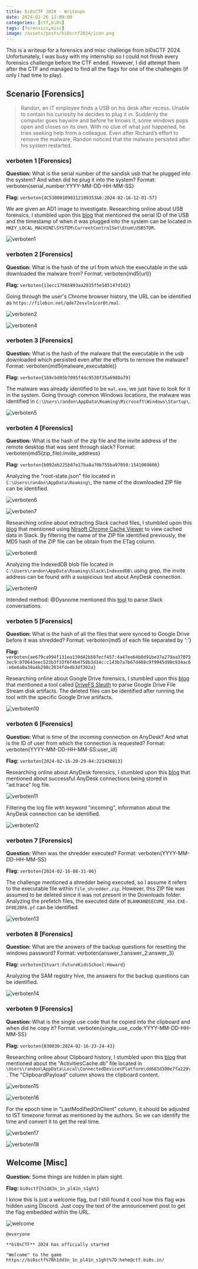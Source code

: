 ```yaml
---
title: bi0sCTF 2024 - Writeups
date: 2024-02-26 12:00:00
categories: [ctf,bi0s]
tags: [forensics,misc]
image: /assets/posts/bi0sctf2024/icon.png
---
```


This is a writeup for a forensics and misc challenge from bi0sCTF 2024. Unfortunately, I was busy with my internship so I could not finish every forensics challenge before the CTF ended. However, I did attempt them after the CTF and managed to find all the flags for one of the challenges (if only I had time to play).

## Scenario [Forensics]
> Randon, an IT employee finds a USB on his desk after recess. Unable to contain his curiosity he decides to plug it in. Suddenly the computer goes haywire and before he knows it, some windows pops open and closes on its own. With no clue of what just happened, he tries seeking help from a colleague. Even after Richard’s effort to remove the malware, Randon noticed that the malware persisted after his system restarted.

### verboten 1 [Forensics]
**Question:** What is the serial number of the sandisk usb that he plugged into the system? And when did he plug it into the system? Format: verboten{serial_number:YYYY-MM-DD-HH-MM-SS}

**Flag:** `verboten{4C530001090312109353&0:2024-02-16-12-01-57}`

We are given an AD1 image to investigate. Researching online about USB forensics, I stumbled upon this [blog](https://www.cybrary.it/blog/usb-forensics-find-the-history-of-every-connected-usb-device-on-your-computer) that mentioned the serial ID of the USB and the timestamp of when it was plugged into the system can be located in `HKEY_LOCAL_MACHINE\SYSTEM\CurrentControlSet\Enum\USBSTOR`.

![verboten1](/assets/posts/bi0sctf2024/verboten1.png)

### verboten 2 [Forensics]
**Question:** What is the hash of the url from which the executable in the usb downloaded the malware from? Format: verboten{md5(url)}

**Flag:** `verboten{11ecc1766b893aa2835f5e185147d1d2}`

Going through the user's Chrome browser history, the URL can be identified as `https://filebin.net/qde72esvln1cor0t/mal`.

![verboten2](/assets/posts/bi0sctf2024/verboten2.png)

![verboten4](/assets/posts/bi0sctf2024/verboten4.png)

### verboten 3 [Forensics]
**Question:** What is the hash of the malware that the executable in the usb downloaded which persisted even after the efforts to remove the malware? Format: verboten{md5{malware_executable)}

**Flag:** `verboten{169cbd05b7095f4dc9530f35a6980a79}`

The malware was already identified to be `mal.exe`, we just have to look for it in the system. Going through common Windows locations, the malware was identified in `C:\Users\randon\AppData\Roaming\Microsoft\Windows\Startup\`.

![verboten5](/assets/posts/bi0sctf2024/verboten5.png)

### verboten 4 [Forensics]
**Question:** What is the hash of the zip file and the invite address of the remote desktop that was sent through slack? Format: verboten{md5(zip_file):invite_address}

**Flag:** `verboten{b092eb225b07e17ba8a70b755ba97050:1541069606}`

Analyzing the "root-state.json" file located in `C:\Users\randon\AppData\Roaming\`, the name of the downloaded ZIP file can be identified.

![verboten6](/assets/posts/bi0sctf2024/verboten6.png)

![verboten7](/assets/posts/bi0sctf2024/verboten7.png)

Researching online about extracting Slack cached files, I stumbled upon this [blog](https://medium.com/@jeroenverhaeghe/forensics-finding-slack-chat-artifacts-d5eeffd31b9c) that mentioned using [Nirsoft Chrome Cache Viewer](https://www.nirsoft.net/utils/chrome_cache_view.html) to view cached data in Slack. By filtering the name of the ZIP file identified previously, the MD5 hash of the ZIP file can be obtain from the ETag column.

![verboten8](/assets/posts/bi0sctf2024/verboten8.png)

Analyzing the IndexedDB blob file located in `C:\Users\randon\AppData\Roaming\Slack\IndexedDB\` using grep, the invite address can be found with a suspicious text about AnyDesk connection.

![verboten9](/assets/posts/bi0sctf2024/verboten9.png)

Intended method: @Dysnome mentioned this [tool](https://github.com/0xHasanM/Slack-Parser) to parse Slack conversations.

### verboten 5 [Forensics]
**Question:** What is the hash of all the files that were synced to Google Drive before it was shredded? Format: verboten{md5 of each file separated by ':'}

**Flag:** `verboten{ae679ca994f131ea139d42b507ecf457:4a47ee64b8d91be37a279aa370753ec9:870643eec523b3f33f6f4b4758b3d14c:c143b7a7b67d488c9f9945d98c934ac6:e6e6a0a39a4b298c2034fde4b3df302a}`

Researching online about Google Drive forensics, I stumbled upon this [blog](https://amgedwageh.medium.com/drivefs-sleuth-investigating-google-drive-file-streams-disk-artifacts-0b5ea637c980) that mentioned a tool called [DriveFS Sleuth](https://github.com/AmgdGocha/DriveFS-Sleuth) to parse Google Drive File Stream disk artifacts. The deleted files can be identified after running the tool with the specific Google Drive artifacts.

![verboten10](/assets/posts/bi0sctf2024/verboten10.png)

### verboten 6 [Forensics]
**Question:** What is time of the incoming connection on AnyDesk? And what is the ID of user from which the connection is requested? Format: verboten{YYYY-MM-DD-HH-MM-SS:user_id}

**Flag:** `verboten{2024-02-16-20-29-04:221436813}`

Researching online about AnyDesk forensics, I stumbled upon this [blog](https://medium.com/@tylerbrozek/anydesk-forensics-anydesk-log-analysis-b77ea37b90f1) that mentioned about successful AnyDesk connections being stored in "ad.trace" log file.

![verboten11](/assets/posts/bi0sctf2024/verboten11.png)

Filtering the log file with keyword "incoming", information about the AnyDesk connection can be identified.

![verboten12](/assets/posts/bi0sctf2024/verboten12.png)

### verboten 7 [Forensics]
**Question:** When was the shredder executed? Format: verboten{YYYY-MM-DD-HH-MM-SS}

**Flag:** `verboten{2024-02-16-08-31-06}`

The challenge mentioned a shredder being executed, so I assume it refers to the executable file within `file_shredder.zip`. However, this ZIP file was assumed to be deleted since it was not present in the Downloads folder. Analyzing the prefetch files, the executed date of `BLANKANDSECURE_X64.EXE-DF0E2BF6.pf` can be identified.

![verboten13](/assets/posts/bi0sctf2024/verboten13.png)

### verboten 8 [Forensics]
**Question:** What are the answers of the backup questions for resetting the windows password? Format: verboten{answer_1:answer_2:answer_3}

**Flag:** `verboten{Stuart:FutureKidsSchool:Howard}`

Analyzing the SAM registry hive, the answers for the backup questions can be identified.

![verboten14](/assets/posts/bi0sctf2024/verboten14.png)

### verboten 9 [Forensics]
**Question:** What is the single use code that he copied into the clipboard and when did he copy it? Format: verboten{single_use_code:YYYY-MM-DD-HH-MM-SS}

**Flag:** `verboten{830030:2024-02-16-23-24-43}`

Researching online about Clipboard history, I stumbled upon this [blog](https://www.inversecos.com/2022/05/how-to-perform-clipboard-forensics.html) that mentioned about the "ActivitiesCache.db" file located in `\Users\randon\AppData\Local\ConnectedDevicesPlatform\dd683d380e7fa229\`. The "ClipboardPayload" column shows the clipboard content.

![verboten15](/assets/posts/bi0sctf2024/verboten15.png)

![verboten16](/assets/posts/bi0sctf2024/verboten16.png)

For the epoch time in "LastModifiedOnClient" column, it should be adjusted to IST timezone format as mentioned by the authors. So we can identify the time and convert it to get the real time.

![verboten17](/assets/posts/bi0sctf2024/verboten17.png)

![verboten18](/assets/posts/bi0sctf2024/verboten18.png)

## Welcome [Misc]
**Question:** Some things are hidden in plain sight.

**Flag:** `bi0sctf{h1dd3n_1n_pl41n_s1ght}`

I know this is just a welcome flag, but I still found it cool how this flag was hidden using Discord. Just copy the text of the announcement post to get the flag embedded within the URL.

![welcome](/assets/posts/bi0sctf2024/welcome.png)

```
@everyone

**bi0sCTF** 2024 has officially started

"Welcome" to the game https://bi0sctf%7Bh1dd3n_1n_pl41n_s1ght%7D:hehe@ctf.bi0s.in/
```
